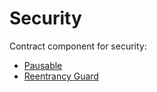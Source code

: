 # Security

Contract component for security:

- [Pausable](./security/pausable.md)
- [Reentrancy Guard](./security/reentrancy-guard.md)
